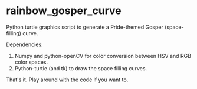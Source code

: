 # rainbow_gosper_curve
Python turtle graphics script to generate a Pride-themed Gosper (space-filling) curve.

Dependencies:

1. Numpy and python-openCV for color conversion between HSV and RGB color spaces.
2. Python-turtle (and tk) to draw the space filling curves.

That's it. Play around with the code if you want to.
